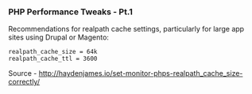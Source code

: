 ### PHP Performance Tweaks - Pt.1

Recommendations for realpath cache settings, particularly for large app sites using Drupal or Magento:
```
realpath_cache_size = 64k
realpath_cache_ttl = 3600
```

Source - http://haydenjames.io/set-monitor-phps-realpath_cache_size-correctly/
